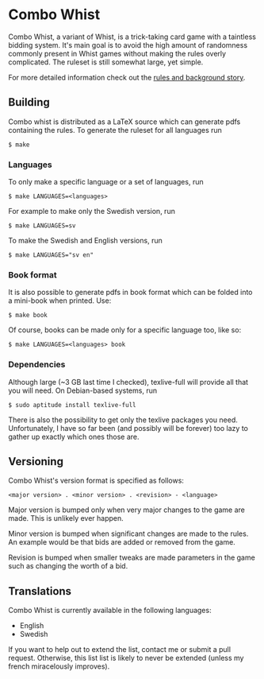 # Combo Whist
Combo Whist, a variant of Whist, is a trick-taking card game with a taintless bidding system. It's main goal is to avoid the high amount of randomness commonly present in Whist games without making the rules overly complicated. The ruleset is still somewhat large, yet simple.

For more detailed information check out the [rules and background story](http://nijoakim.asuscomm.com/main.php?page=projects/combo-whist).

## Building
Combo whist is distributed as a LaTeX source which can generate pdfs containing the rules. To generate the ruleset for all languages run

	$ make

### Languages
To only make a specific language or a set of languages, run

	$ make LANGUAGES=<languages>

For example to make only the Swedish version, run

	$ make LANGUAGES=sv

To make the Swedish and English versions, run

	$ make LANGUAGES="sv en"

### Book format
It is also possible to generate pdfs in book format which can be folded into a mini-book when printed. Use:

	$ make book

Of course, books can be made only for a specific language too, like so:

	$ make LANGUAGES=<languages> book

### Dependencies
Although large (~3 GB last time I checked), texlive-full will provide all that you will need. On Debian-based systems, run

	$ sudo aptitude install texlive-full

There is also the possibility to get only the texlive packages you need. Unfortunately, I have so far been (and possibly will be forever) too lazy to gather up exactly which ones those are.

## Versioning
Combo Whist's version format is specified as follows:

	<major version> . <minor version> . <revision> - <language>

Major version is bumped only when very major changes to the game are made. This is unlikely ever happen.

Minor version is bumped when significant changes are made to the rules. An example would be that bids are added or removed from the game.

Revision is bumped when smaller tweaks are made parameters in the game such as changing the worth of a bid.

## Translations
Combo Whist is currently available in the following languages:

- English
- Swedish

If you want to help out to extend the list, contact me or submit a pull request. Otherwise, this list list is likely to never be extended (unless my french miracelously improves).
